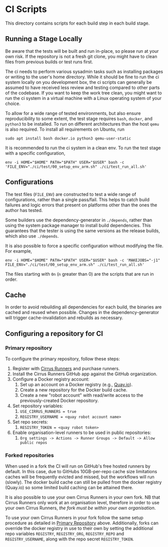 # CI Scripts

This directory contains scripts for each build step in each build stage.

## Running a Stage Locally

Be aware that the tests will be built and run in-place, so please run at your own risk.
If the repository is not a fresh git clone, you might have to clean files from previous builds or test runs first.

The ci needs to perform various sysadmin tasks such as installing packages or writing to the user's home directory.
While it should be fine to run
the ci system locally on you development box, the ci scripts can generally be assumed to have received less review and
testing compared to other parts of the codebase. If you want to keep the work tree clean, you might want to run the ci
system in a virtual machine with a Linux operating system of your choice.

To allow for a wide range of tested environments, but also ensure reproducibility to some extent, the test stage
requires `bash`, `docker`, and `python3` to be installed. To run on different architectures than the host `qemu` is also required. To install all requirements on Ubuntu, run

```
sudo apt install bash docker.io python3 qemu-user-static
```

It is recommended to run the ci system in a clean env. To run the test stage
with a specific configuration,

```
env -i HOME="$HOME" PATH="$PATH" USER="$USER" bash -c 'FILE_ENV="./ci/test/00_setup_env_arm.sh" ./ci/test_run_all.sh'
```

## Configurations

The test files (`FILE_ENV`) are constructed to test a wide range of
configurations, rather than a single pass/fail. This helps to catch build
failures and logic errors that present on platforms other than the ones the
author has tested.

Some builders use the dependency-generator in `./depends`, rather than using
the system package manager to install build dependencies. This guarantees that
the tester is using the same versions as the release builds, which also use
`./depends`.

It is also possible to force a specific configuration without modifying the
file. For example,

```
env -i HOME="$HOME" PATH="$PATH" USER="$USER" bash -c 'MAKEJOBS="-j1" FILE_ENV="./ci/test/00_setup_env_arm.sh" ./ci/test_run_all.sh'
```

The files starting with `0n` (`n` greater than 0) are the scripts that are run
in order.

## Cache

In order to avoid rebuilding all dependencies for each build, the binaries are
cached and reused when possible. Changes in the dependency-generator will
trigger cache-invalidation and rebuilds as necessary.

## Configuring a repository for CI

### Primary repository

To configure the primary repository, follow these steps:

1. Register with [Cirrus Runners](https://cirrus-runners.app/) and purchase runners.
2. Install the Cirrus Runners GitHub app against the GitHub organization.
3. Configure a Docker registry account:
   1. Set up an account on a Docker registry (e.g., [Quay.io](https://quay.io/)).
   2. Create a new repository for the Docker build cache.
   3. Create a new "robot account" with read/write access to the previously-created Docker repository.
4. Set repository variables:
   1. `USE_CIRRUS_RUNNERS = true`
   2. `REGISTRY_USERNAME = <quay robot account name>`
5. Set repo secrets:
   1. `RESISTRY_TOKEN = <quay robot token>`
6. Enable organisation-level runners to be used in public repositories:
   1. `Org settings -> Actions -> Runner Groups -> Default -> Allow public repos`

### Forked repositories

When used in a fork the CI will run on GitHub's free hosted runners by default.
In this case, due to GitHubs 10GB-per-repo cache size limitations caches will be frequently evicted and missed, but the workflows will run (slowly).
The docker build cache can still be pulled from the docker registry (Quay.io) so some limited build caching can be attained there.

It is also possible to use your own Cirrus Runners in your own fork.
NB that Cirrus Runners only work at an organisation level, therefore in order to use your own Cirrus Runners, *the fork must be within your own organisation*.

To use your own Cirrus Runners in your fork follow the same setup procedure as detailed in [Primary Repository](#primary-repository) above.
Additionally, forks can override the docker registry in use to their own by setting the additional repo variables `REGISTRY`, `REGISTRY_ORG`, `REGISTRY_REPO` and `REGISTRY_USERNAME`, along with the repo secret `REGISTRY_TOKEN`.
